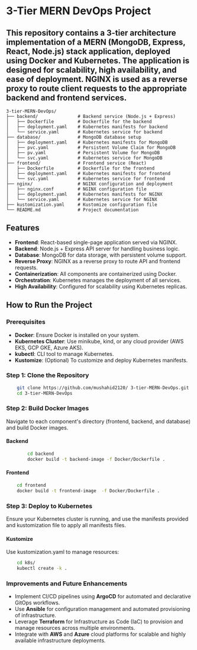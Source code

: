 # 3-Tier MERN DevOps Project

This repository contains a 3-tier architecture implementation of a MERN (MongoDB, Express, React, Node.js) stack application, deployed using Docker and Kubernetes. The application is designed for scalability, high availability, and ease of deployment. NGINX is used as a reverse proxy to route client requests to the appropriate backend and frontend services.
---

    3-tier-MERN-DevOps/
    ├── backend/               # Backend service (Node.js + Express)
    │   ├── Dockerfile         # Dockerfile for the backend
    │   ├── deployment.yaml    # Kubernetes manifests for backend
    │   └── service.yaml       # Kubernetes service for backend
    ├── database/              # MongoDB database setup
    │   ├── deployment.yaml    # Kubernetes manifests for MongoDB
    │   ├── pvc.yaml           # Persistent Volume Claim for MongoDB
    │   ├── pv.yaml            # Persistent Volume for MongoDB
    │   └── svc.yaml           # Kubernetes service for MongoDB
    ├── frontend/              # Frontend service (React)
    │   ├── Dockerfile         # Dockerfile for the frontend
    │   ├── deployment.yaml    # Kubernetes manifests for frontend
    │   └── svc.yaml           # Kubernetes service for frontend
    ├── nginx/                 # NGINX configuration and deployment
    │   ├── nginx.conf         # NGINX configuration file
    │   ├── deployment.yaml    # Kubernetes manifests for NGINX
    │   └── service.yaml       # Kubernetes service for NGINX
    ├── kustomization.yaml     # Kustomize configuration file
    └── README.md              # Project documentation


## Features

- **Frontend**: React-based single-page application served via NGINX.
- **Backend**: Node.js + Express API server for handling business logic.
- **Database**: MongoDB for data storage, with persistent volume support.
- **Reverse Proxy**: NGINX as a reverse proxy to route API and frontend requests.
- **Containerization**: All components are containerized using Docker.
- **Orchestration**: Kubernetes manages the deployment of all services.
- **High Availability**: Configured for scalability using Kubernetes replicas.

## How to Run the Project

### Prerequisites

- **Docker**: Ensure Docker is installed on your system.
- **Kubernetes Cluster**: Use minikube, kind, or any cloud provider (AWS EKS, GCP GKE, Azure AKS).
- **kubectl**: CLI tool to manage Kubernetes.
- **Kustomize**: (Optional) To customize and deploy Kubernetes manifests.

### Step 1: Clone the Repository
```bash
    git clone https://github.com/mushahid2120/ 3-tier-MERN-DevOps.git
    cd 3-tier-MERN-DevOps
```        
### Step 2: Build Docker Images

Navigate to each component's directory (frontend, backend, and database) and build Docker images.

#### Backend

```bash
        cd backend
        docker build -t backend-image -f Docker/Dockerfile .
```
#### Frontend

```bash
    cd frontend
    docker build -t frontend-image  -f Docker/Dockerfile .
```


### Step 3: Deploy to Kubernetes

Ensure your Kubernetes cluster is running, and use the manifests provided and kustomization file to apply all manifests files.

#### Kustomize
Use kustomization.yaml to manage resources:

```bash
    cd k8s/
    kubectl create -k .
```
### Improvements and Future Enhancements

- Implement CI/CD pipelines using **ArgoCD** for automated and declarative GitOps workflows.
- Use **Ansible** for configuration management and automated provisioning of infrastructure.
- Leverage **Terraform** for Infrastructure as Code (IaC) to provision and manage resources across multiple environments.
- Integrate with **AWS** and **Azure** cloud platforms for scalable and highly available infrastructure deployments.

